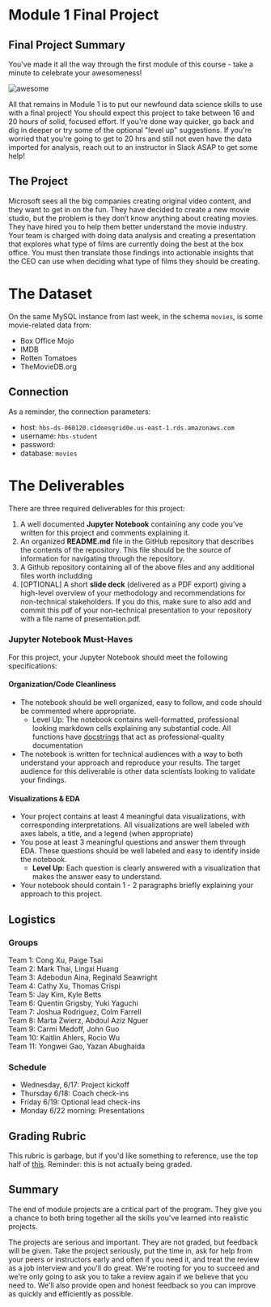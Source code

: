 # Module 1 Final Project

## Final Project Summary

You've made it all the way through the first module of this course - take a minute to celebrate your awesomeness!

![awesome](https://raw.githubusercontent.com/learn-co-curriculum/dsc-mod-1-project-v2-1/master/awesome.gif)

All that remains in Module 1 is to put our newfound data science skills to use with a final project! You should expect this project to take between 16 and 20 hours of solid, focused effort. If you're done way quicker, go back and dig in deeper or try some of the optional "level up" suggestions. If you're worried that you're going to get to 20 hrs and still not even have the data imported for analysis, reach out to an instructor in Slack ASAP to get some help!

## The Project

Microsoft sees all the big companies creating original video content, and they want to get in on the fun. They have decided to create a new movie studio, but the problem is they don’t know anything about creating movies. They have hired you to help them better understand the movie industry.
Your team is charged with doing data analysis and creating a presentation that explores what type of films are currently doing the best at the box office. You must then translate those findings into actionable insights that the CEO can use when deciding what type of films they should be creating.

# The Dataset

On the same MySQL instance from last week, in the schema `movies`, is some movie-related data from:
* Box Office Mojo
* IMDB
* Rotten Tomatoes
* TheMovieDB.org

## Connection
As a reminder, the connection parameters:
* host: `hbs-ds-060120.c1doesqrid0e.us-east-1.rds.amazonaws.com`
* username: `hbs-student`
* password: <same as before>
* database: `movies`

# The Deliverables

There are three required deliverables for this project:

1. A well documented **Jupyter Notebook** containing any code you've written for this project and comments explaining it.
1. An organized **README.md** file in the GitHub repository that describes the contents of the repository. This file should be the source of information for navigating through the repository.
1. A Github repository containing all of the above files and any additional files worth includding
1. [OPTIONAL] A short **slide deck** (delivered as a PDF export) giving a high-level overview of your methodology and recommendations for non-technical stakeholders. If you do this, make sure to also add and commit this pdf of your non-technical presentation to your repository with a file name of presentation.pdf.

### Jupyter Notebook Must-Haves

For this project, your Jupyter Notebook should meet the following specifications:

#### Organization/Code Cleanliness

* The notebook should be well organized, easy to follow,  and code should be commented where appropriate.  
    * Level Up: The notebook contains well-formatted, professional looking markdown cells explaining any substantial code.  All functions have [docstrings](https://numpydoc.readthedocs.io/en/latest/format.html) that act as professional-quality documentation
* The notebook is written for technical audiences with a way to both understand your approach and reproduce your results. The target audience for this deliverable is other data scientists looking to validate your findings.

#### Visualizations & EDA

* Your project contains at least 4 meaningful data visualizations, with corresponding interpretations. All visualizations are well labeled with axes labels, a title, and a legend (when appropriate)  
* You pose at least 3 meaningful questions and answer them through EDA.  These questions should be well labeled and easy to identify inside the notebook.
    * **Level Up**: Each question is clearly answered with a visualization that makes the answer easy to understand.   
* Your notebook should contain 1 - 2 paragraphs briefly explaining your approach to this project.

## Logistics

### Groups
Team 1: Cong Xu, Paige Tsai  
Team 2: Mark Thai, Lingxi Huang  
Team 3: Adebodun Aina, Reginald Seawright  
Team 4: Cathy Xu, Thomas Crispi  
Team 5: Jay Kim, Kyle Betts  
Team 6: Quentin Grigsby, Yuki Yaguchi  
Team 7: Joshua Rodriguez, Colm Farrell  
Team 8: Marta Zwierz, Abdoul Aziz Nguer  
Team 9: Carmi Medoff, John Guo  
Team 10: Kaitlin Ahlers, Rocio Wu  
Team 11: Yongwei Gao, Yazan Abughaida

### Schedule
- Wednesday, 6/17: Project kickoff
- Thursday 6/18: Coach check-ins
- Friday 6/19: Optional lead check-ins
- Monday 6/22 morning: Presentations

## Grading Rubric

This rubric is garbage, but if you'd like something to reference, use the top half of  [this](https://github.com/learn-co-curriculum/dsc-mod-1-project-v2-1/blob/master/module1_project_rubric.pdf).  Reminder: this is not actually being graded.

## Summary

The end of module projects are a critical part of the program. They give you a chance to both bring together all the skills you've learned into realistic projects.

The projects are serious and important. They are not graded, but feedback will be given. Take the project seriously, put the time in, ask for help from your peers or instructors early and often if you need it, and treat the review as a job interview and you'll do great. We're rooting for you to succeed and we're only going to ask you to take a review again if we believe that you need to. We'll also provide open and honest feedback so you can improve as quickly and efficiently as possible.
